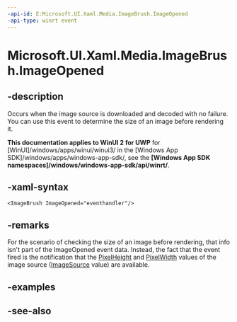 ```yaml
---
-api-id: E:Microsoft.UI.Xaml.Media.ImageBrush.ImageOpened
-api-type: winrt event
---
```


<!-- Event syntax
public event Windows.UI.Xaml.RoutedEventHandler ImageOpened
-->

# Microsoft.UI.Xaml.Media.ImageBrush.ImageOpened

## -description
Occurs when the image source is downloaded and decoded with no failure. You can use this event to determine the size of an image before rendering it.

**This documentation applies to WinUI 2 for UWP** for [WinUI]/windows/apps/winui/winui3/ in the [Windows App SDK]/windows/apps/windows-app-sdk/, see the **[Windows App SDK namespaces]/windows/windows-app-sdk/api/winrt/**.

## -xaml-syntax
```xaml
<ImageBrush ImageOpened="eventhandler"/>
```


## -remarks
For the scenario of checking the size of an image before rendering, that info isn't part of the ImageOpened event data. Instead, the fact that the event fired is the notification that the [PixelHeight](../microsoft.ui.xaml.media.imaging/bitmapsource_pixelheight.md) and [PixelWidth](../microsoft.ui.xaml.media.imaging/bitmapsource_pixelwidth.md) values of the image source ([ImageSource](imagebrush_imagesource.md) value) are available.

## -examples

## -see-also
